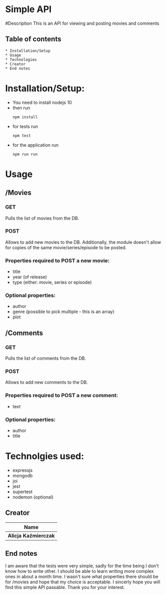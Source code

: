# Simple API

#Description
This is an API for viewing and posting movies and comments

## Table of contents
    * Installation/Setup
    * Usage
    * Technologies
    * Creator
    * End notes

# Installation/Setup:
- You need to install nodejs 10
- then run
    ```
    npm install
    ```
- for tests run
    ```
    npm test
    ```
- for the application run
    ```
    npm run run 
    ```
# Usage 

## /Movies

### GET
Pulls the list of movies from the DB.

### POST
Allows to add new movies to the DB. 
Additionally, the module doesn't allow for copies of the same movie/series/episode to be posted.

### Properties required to POST a new movie:
- title
- year (of release)
- type (either: movie, series or episode)

### Optional properties:
- author
- genre (possible to pick multiple - this is an array)
- plot


## /Comments

### GET
Pulls the list of comments from the DB.

### POST
Allows to add new comments to the DB.

### Properties required to POST a new comment:
- text

### Optional properties:
- author
- title

# Technolgies used:
- expressjs
- mongodb
- joi
- jest
- supertest
- nodemon (optional)

## Creator

| Name                |
| ------------------- |
| **Alicja Kaźmierczak** |

## End notes
I am aware that the tests were very simple, sadly for the time being I don't know how to write other. I should be able to learn writing more complex ones in about a month time.
I wasn't sure what properties there should be for /movies and hope that my choice is acceptable.
I sincerly hope you will find this simple API passable.
Thank you for your interest.